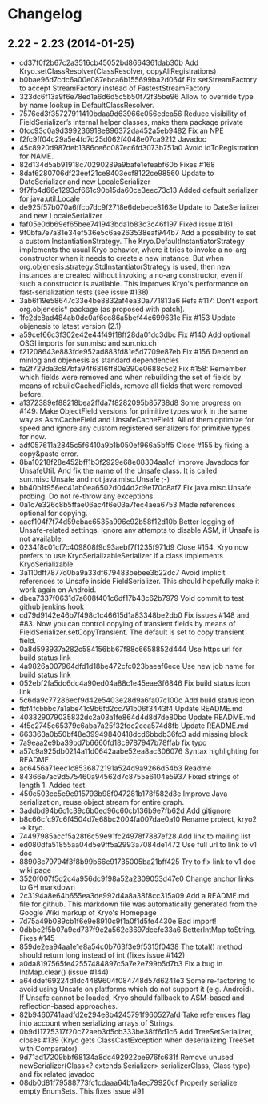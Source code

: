 # Changelog

## 2.22 - 2.23 (2014-01-25)

* cd37f0f2b67c2a3516cb45052bd8664361dab30b Add Kryo.setClassResolver(ClassResolver, copyAllRegistrations)
* b0bae96d7cdc6a00e087ebca6b155699ba2d064f Fix setStreamFactory to accept StreamFactory instead of FastestStreamFactory
* 323dc6f13a9f6e78ed1a6d6d5c5b50f72f35be96 Allow to override type by name lookup in DefaultClassResolver.
* 7576ed3f35727911410bdaa9d63966e056edea56 Reduce visibility of FieldSerializer’s internal helper classes, make them package private
* 0fcc93c0a9d399236918e896372da452a5eb9482 Fix an NPE
* f2fc9ff04c29a5e4fd7d25d062f4048e07ca9212 Javadoc
* 45c8920d987deb1386ce6c087ec6fd3073b751a0 Avoid idToRegistration for NAME.
* 82d134d5ab91918c70290289a9bafe1efeabf60b Fixes #168
* 8daf6280706df23eef21ce8403ecf8122ce98560 Update to DateSerializer and new LocaleSerializer
* 9f7fb4d66e1293cf661c90b15da60ce3eec73c13 Added default serializer for java.util.Locale
* de925f57b070a6ffcb7dc9f2718e6debece8163e Update to DateSerializer and new LocaleSerializer
* faf05e0db69ef65bee741943bda1b83c3c46f197 Fixed issue #161
* 9f0bfa7e7a81e34ef536e5c6ae263538eaf944b7 Add a possibility to set a custom InstantiationStrategy. The Kryo.DefaultInstantiatorStrategy implements the usual Kryo behavior, where it tries to invoke a no-arg constructor when it needs to create a new instance. But when org.objenesis.strategy.StdInstantiatorStrategy is used, then new instances are created without invoking a no-arg constructor, even if such a constructor is available. This improves Kryo's performance on fast-serialization tests (see issue #138)
* 3ab6f19e58647c33e4be8832af4ea30a771813a6 Refs #117: Don't export org.objenesis* package (as proposed with patch).
* 1fc2dc8ad484ab0dc0af6ce86a5bef44c699631e Fix #153 Update objenesis to latest version (2.1)
* a59cef66c3f302e42e44f49f18ff28da01dc3dbc Fix #140 Add optional OSGI imports for sun.misc and sun.nio.ch
* f21208643e883fde952ad883fd81e5d7709e87eb Fix #156 Depend on minlog and objenesis as standard dependencies
* fa2f729da3c87bfa94f6816ff80e390e0688c5c2 Fix #158: Remember which fields were removed and when rebuilding the set of fields by means of rebuildCachedFields, remove all fields that were removed before.
* a1372389ef88218bea2ffda7f8282095b85738d8 Some progress on #149: Make ObjectField versions for primitive types work in the same way as AsmCacheField and UnsafeCacheField. All of them optimize for speed and ignore any custom registered serializers for primitive types for now.
* adf057611a2845c5f6410a9b1b050ef966a5bff5 Close #155 by fixing a copy&paste error.
* 8ba10218f28e452bff1b3f2929e68e08304aa1cf Improve Javadocs for UnsafeUtil. And fix the name of the Unsafe class. It is called sun.misc.Unsafe and not java.misc.Unsafe ;-)
* bb40b1f956ec41ab0ea6502d044d2d9e170c8af7 Fix java.misc.Unsafe probing. Do not re-throw any exceptions.
* 0a1c7e326c8b5ffae06ac4f6e03a7fec4aea6753 Made references optional for copying.
* aacf104f7f74d59ebae6535a996c92b58f12d10b Better logging of Unsafe-related settings. Ignore any attempts to disable ASM, if Unsafe is not available.
* 0234f8c01cf7c409808f9c93aebf7f1235f971d9 Close #154. Kryo now prefers to use KryoSerializableSerializer if a class implements KryoSerializable
* 3a110dff7877d0ba9a33df679483bebee3b22dc7 Avoid implicit references to Unsafe inside FieldSerializer. This should hopefully make it work again on Android.
* dbea7337f0631d7a608f401c6df17b43c62b7979 Void commit to test github jenkins hook
* cd79d9142e46b7f498c1c46615d1a83348be2db0 Fix issues #148 and #83. Now you can control copying of transient fields by means of FieldSerializer.setCopyTransient. The default is set to copy transient field.
* 0a8d593937a282c584156bb67f88c6658852d444 Use https url for build status link
* 4a9826a007964dfd1d18be472cfc023baeaf6ece Use new job name for build status link
* 052ebf2fa5dc6dc4a90ed04a88c1e45eae3f6846 Fix build status icon link
* 5c6da9c77286ecf9d42e5403e28d9a6fa07c100c Add build status icon
* fbf4fcbbbc7a1abe41c9b6fd2cc791b06f3443f4 Update README.md
* 403329079035832dc2a03a1fe864d4d8d7de80bc Update README.md
* 4f5c2745e65379c6aba7a25f32fdc2cea574d8fb Update README.md
* 663363a0b50bf48e39949840418dcd6bbdb36fc3 add missing block
* 7a9eaa2e9ba39bd7b6660fd18c9787947b78ffab fix typo
* a57c9a925db0214a11d0642aabe52ea8ac306076 Syntax highlighting for README
* ac6456a71eec1c8536872191a524d9a9266d54b3 Readme
* 84366e7ac9d575460a94562d7c8755e6104e5937 Fixed strings of length 1. Added test.
* 450c503cc5e9e915793b98f047281b178f582d3e Improve Java serialization, reuse object stream for entire graph.
* 3addbd94b6c1c39c6b0ed96c60cb136b9e7fb62d Add gitignore
* b8c66cfc97c6f4504d7e68bc2004fa007dae0a10 Rename project, kryo2 -> kryo.
* 74497985accf5a28f6c59e91fc24978f7887ef28 Add link to mailing list
* ed080dfa51855aa04d5e9ff5a2993a7084de1472 Use full url to link to v1 doc
* 88908c79794f3f8b99b66e91735005ba21bff425 Try to fix link to v1 doc wiki page
* 3520f007f5d2c4a956dc9f98a52a2309053d47e0 Change anchor links to GH markdown
* 2c3194a8e64b655ea3de992d4a8a38f8cc315a09 Add a README.md file for github. This markdown file was automatically generated from the Google Wiki markup of Kryo's Homepage
* 7d75a49b089cb1f6e9e8910c9f1a0f1d5fe4430e Bad import!
* 0dbbc2f5b07a9ed737f9e2a562c3697dcefe33a6 BetterIntMap toString. Fixes #145
* 859de2ea94aa1e1e8a54c0b763f3e9f5315f0438 The total() method should return long instead of int (fixes issue #142)
* a0da8197565fe42557484897c5a7e2e799b5d7b3 Fix a bug in IntMap.clear() (issue #144)
* a64ddef69224d1dc4489604f084748d57d6241e3 Some re-factoring to avoid using Unsafe on platforms which do not support it (e.g. Android). If Unsafe cannot be loaded, Kryo should fallback to ASM-based and reflection-based approaches.
* 82b9460741aadfd2e294e8b4245791f960527afd Take references flag into account when serializing arrays of Strings.
* 0b9d11775317f20c72aeb3d5cb333be38ff6d1c6 Add TreeSetSerializer, closes #139 (Kryo gets ClassCastException when deserializing TreeSet with Comparator)
* 9d71ad17209bbf68134a8dc492922be976fc631f Remove unused newSerializer(Class<? extends Serializer> serializerClass, Class type) and fix related javadoc
* 08db0d81f79588773fc1cdaaa64b1a4ec79920cf Properly serialize empty EnumSets. This fixes issue #91